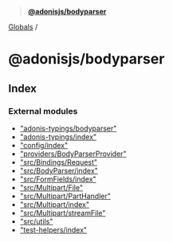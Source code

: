 > **[@adonisjs/bodyparser](README.md)**

[Globals](globals.md) /

# @adonisjs/bodyparser

## Index

### External modules

* ["adonis-typings/bodyparser"](modules/_adonis_typings_bodyparser_.md)
* ["adonis-typings/index"](modules/_adonis_typings_index_.md)
* ["config/index"](modules/_config_index_.md)
* ["providers/BodyParserProvider"](modules/_providers_bodyparserprovider_.md)
* ["src/Bindings/Request"](modules/_src_bindings_request_.md)
* ["src/BodyParser/index"](modules/_src_bodyparser_index_.md)
* ["src/FormFields/index"](modules/_src_formfields_index_.md)
* ["src/Multipart/File"](modules/_src_multipart_file_.md)
* ["src/Multipart/PartHandler"](modules/_src_multipart_parthandler_.md)
* ["src/Multipart/index"](modules/_src_multipart_index_.md)
* ["src/Multipart/streamFile"](modules/_src_multipart_streamfile_.md)
* ["src/utils"](modules/_src_utils_.md)
* ["test-helpers/index"](modules/_test_helpers_index_.md)